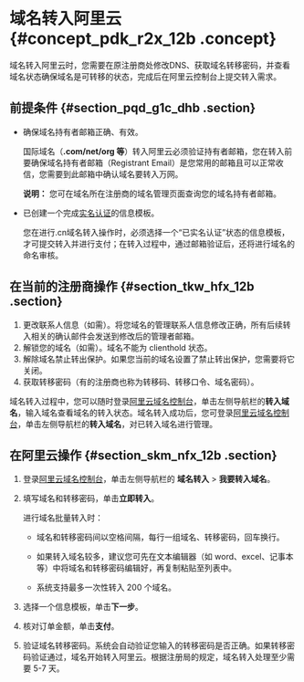 # 域名转入阿里云 {#concept_pdk_r2x_12b .concept}

域名转入阿里云时，您需要在原注册商处修改DNS、获取域名转移密码，并查看域名状态确保域名是可转移的状态，完成后在阿里云控制台上提交转入需求。

## 前提条件 {#section_pqd_g1c_dhb .section}

-   确保域名持有者邮箱正确、有效。

    国际域名（**.com/net/org 等**）转入阿里云必须验证持有者邮箱，您在转入前要确保域名持有者邮箱（Registrant Email）是您常用的邮箱且可以正常收信，您需要到此邮箱中确认域名要转入万网。

    **说明：** 您可在域名所在注册商的域名管理页面查询您的域名持有者邮箱。

-   已创建一个完成[实名认证](../../../../../intl.zh-CN/域名实名认证/.cn域名实名认证.md#section_rdn_q41_ygb)的信息模板。

    您在进行.cn域名转入操作时，必须选择一个“已实名认证”状态的信息模板，才可提交转入并进行支付；在转入过程中，通过邮箱验证后，还将进行域名的命名审核。


## 在当前的注册商操作 {#section_tkw_hfx_12b .section}

1.  更改联系人信息（如需）。将您域名的管理联系人信息修改正确，所有后续转入相关的确认邮件会发送到修改后的管理者邮箱。
2.  解锁您的域名（如需）。域名不能为 clienthold 状态。
3.  解除域名禁止转出保护。如果您当前的域名设置了禁止转出保护，您需要将它关闭。
4.  获取转移密码（有的注册商也称为转移码、转移口令、域名密码）。

域名转入过程中，您可以随时登录[阿里云域名控制台](https://dc.console.aliyun.com)，单击左侧导航栏的**转入域名**，输入域名查看域名的转入状态。域名转入成功后，您可登录[阿里云域名控制台](https://dc.console.aliyun.com)，单击左侧导航栏的**转入域名**，对已转入域名进行管理。

## 在阿里云操作 {#section_skm_nfx_12b .section}

1.  登录[阿里云域名控制台](https://dc.console.aliyun.com)，单击左侧导航栏的 **域名转入** \> **我要转入域名**。
2.  填写域名和转移密码，单击**立即转入**。

    进行域名批量转入时：

    -   域名和转移密码间以空格间隔，每行一组域名、转移密码，回车换行。

    -   如果转入域名较多，建议您可先在文本编辑器（如 word、excel、记事本等）中将域名和转移密码编辑好，再复制粘贴至列表中。

    -   系统支持最多一次性转入 200 个域名。

3.  选择一个信息模板，单击**下一步**。
4.  核对订单金额，单击**支付**。
5.  验证域名转移密码。系统会自动验证您输入的转移密码是否正确。如果转移密码验证通过，域名开始转入阿里云。根据注册局的规定，域名转入处理至少需要 5-7 天。

